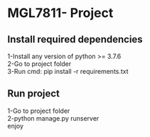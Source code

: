 # MGL7811- Project
## Install required dependencies

1-Install any version of python >= 3.7.6    
2-Go to project folder  
3-Run cmd: pip install -r requirements.txt  

## Run project
1-Go to project folder  
2-python manage.py runserver  
enjoy



